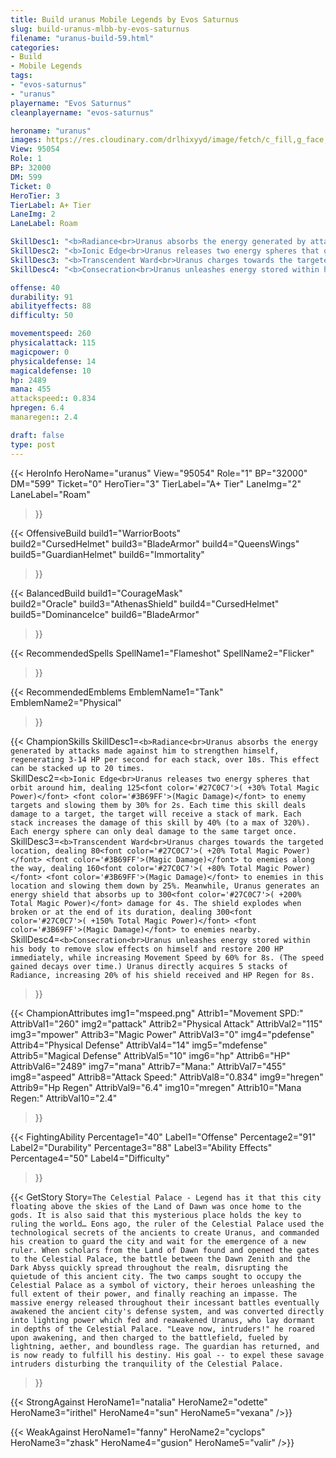 ```yaml
---
title: Build uranus Mobile Legends by Evos Saturnus
slug: build-uranus-mlbb-by-evos-saturnus
filename: "uranus-build-59.html"
categories: 
- Build 
- Mobile Legends
tags: 
- "evos-saturnus"
- "uranus"
playername: "Evos Saturnus"
cleanplayername: "evos-saturnus"

heroname: "uranus"
images: https://res.cloudinary.com/drlhixyyd/image/fetch/c_fill,g_face,f_auto/https://cdn2-build.mobagenie.my.id/p/images/banner/full/uranus.jpg
View: 95054 
Role: 1 
BP: 32000
DM: 599 
Ticket: 0 
HeroTier: 3 
TierLabel: A+ Tier 
LaneImg: 2
LaneLabel: Roam 

SkillDesc1: "<b>Radiance<br>Uranus absorbs the energy generated by attacks made against him to strengthen himself, regenerating 3-14 HP per second for each stack, over 10s. This effect can be stacked up to 20 times."   
SkillDesc2: "<b>Ionic Edge<br>Uranus releases two energy spheres that orbit around him, dealing 125<font color='#27C0C7'>( +30% Total Magic Power)</font> <font color='#3B69FF'>(Magic Damage)</font> to enemy targets and slowing them by 30% for 2s. Each time this skill deals damage to a target, the target will receive a stack of mark. Each stack increases the damage of this skill by 40% (to a max of 320%). Each energy sphere can only deal damage to the same target once."   
SkillDesc3: "<b>Transcendent Ward<br>Uranus charges towards the targeted location, dealing 80<font color='#27C0C7'>( +20% Total Magic Power)</font> <font color='#3B69FF'>(Magic Damage)</font> to enemies along the way, dealing 160<font color='#27C0C7'>( +80% Total Magic Power)</font> <font color='#3B69FF'>(Magic Damage)</font> to enemies in this location and slowing them down by 25%. Meanwhile, Uranus generates an energy shield that absorbs up to 300<font color='#27C0C7'>( +200% Total Magic Power)</font> damage for 4s. The shield explodes when broken or at the end of its duration, dealing 300<font color='#27C0C7'>( +150% Total Magic Power)</font> <font color='#3B69FF'>(Magic Damage)</font> to enemies nearby."   
SkillDesc4: "<b>Consecration<br>Uranus unleashes energy stored within his body to remove slow effects on himself and restore 200 HP immediately, while increasing Movement Speed by 60% for 8s. (The speed gained decays over time.) Uranus directly acquires 5 stacks of Radiance, increasing 20% of his shield received and HP Regen for 8s."  

offense: 40 
durability: 91 
abilityeffects: 88 
difficulty: 50 

movementspeed: 260
physicalattack: 115
magicpower: 0
physicaldefense: 14
magicaldefense: 10
hp: 2489
mana: 455
attackspeed:: 0.834
hpregen: 6.4
manaregen:: 2.4

draft: false
type: post
---
```


{{< HeroInfo 
HeroName="uranus" 
View="95054" 
Role="1" 
BP="32000" 
DM="599" 
Ticket="0" 
HeroTier="3" 
TierLabel="A+ Tier" 
LaneImg="2" 
LaneLabel="Roam" 
>}}
 
{{< OffensiveBuild 
build1="WarriorBoots"  
build2="CursedHelmet" 
build3="BladeArmor" 
build4="QueensWings" 
build5="GuardianHelmet" 
build6="Immortality" 
>}} 

{{< BalancedBuild 
build1="CourageMask"  
build2="Oracle" 
build3="AthenasShield" 
build4="CursedHelmet" 
build5="DominanceIce" 
build6="BladeArmor" 
>}}


{{< RecommendedSpells 
SpellName1="Flameshot" 
SpellName2="Flicker" 
>}}  

{{< RecommendedEmblems 
EmblemName1="Tank" 
EmblemName2="Physical" 
>}}   

{{< ChampionSkills 
SkillDesc1=`<b>Radiance<br>Uranus absorbs the energy generated by attacks made against him to strengthen himself, regenerating 3-14 HP per second for each stack, over 10s. This effect can be stacked up to 20 times.`   
SkillDesc2=`<b>Ionic Edge<br>Uranus releases two energy spheres that orbit around him, dealing 125<font color='#27C0C7'>( +30% Total Magic Power)</font> <font color='#3B69FF'>(Magic Damage)</font> to enemy targets and slowing them by 30% for 2s. Each time this skill deals damage to a target, the target will receive a stack of mark. Each stack increases the damage of this skill by 40% (to a max of 320%). Each energy sphere can only deal damage to the same target once.`   
SkillDesc3=`<b>Transcendent Ward<br>Uranus charges towards the targeted location, dealing 80<font color='#27C0C7'>( +20% Total Magic Power)</font> <font color='#3B69FF'>(Magic Damage)</font> to enemies along the way, dealing 160<font color='#27C0C7'>( +80% Total Magic Power)</font> <font color='#3B69FF'>(Magic Damage)</font> to enemies in this location and slowing them down by 25%. Meanwhile, Uranus generates an energy shield that absorbs up to 300<font color='#27C0C7'>( +200% Total Magic Power)</font> damage for 4s. The shield explodes when broken or at the end of its duration, dealing 300<font color='#27C0C7'>( +150% Total Magic Power)</font> <font color='#3B69FF'>(Magic Damage)</font> to enemies nearby.`   
SkillDesc4=`<b>Consecration<br>Uranus unleashes energy stored within his body to remove slow effects on himself and restore 200 HP immediately, while increasing Movement Speed by 60% for 8s. (The speed gained decays over time.) Uranus directly acquires 5 stacks of Radiance, increasing 20% of his shield received and HP Regen for 8s.`   
>}}

{{< ChampionAttributes
img1="mspeed.png" Attrib1="Movement SPD:" AttribVal1="260"
img2="pattack" Attrib2="Physical Attack" AttribVal2="115"
img3="mpower" Attrib3="Magic Power" AttribVal3="0"
img4="pdefense" Attrib4="Physical Defense" AttribVal4="14"
img5="mdefense" Attrib5="Magical Defense" AttribVal5="10"
img6="hp" Attrib6="HP" AttribVal6="2489"
img7="mana" Attrib7="Mana:" AttribVal7="455"
img8="aspeed" Attrib8="Attack Speed:" AttribVal8="0.834"
img9="hregen" Attrib9="Hp Regen" AttribVal9="6.4"
img10="mregen" Attrib10="Mana Regen:" AttribVal10="2.4"
>}}


{{< FightingAbility
Percentage1="40" Label1="Offense"
Percentage2="91" Label2="Durability"
Percentage3="88" Label3="Ability Effects"
Percentage4="50" Label4="Difficulty"
 >}}

{{< GetStory 
Story=` The Celestial Palace - Legend has it that this city floating above the skies of the Land of Dawn was once home to the gods. It is also said that this mysterious place holds the key to ruling the world… Eons ago, the ruler of the Celestial Palace used the technological secrets of the ancients to create Uranus, and commanded his creation to guard the city and wait for the emergence of a new ruler. When scholars from the Land of Dawn found and opened the gates to the Celestial Palace, the battle between the Dawn Zenith and the Dark Abyss quickly spread throughout the realm, disrupting the quietude of this ancient city. The two camps sought to occupy the Celestial Palace as a symbol of victory, their heroes unleashing the full extent of their power, and finally reaching an impasse. The massive energy released throughout their incessant battles eventually awakened the ancient city's defense system, and was converted directly into lighting power which fed and reawakened Uranus, who lay dormant in depths of the Celestial Palace. "Leave now, intruders!" he roared upon awakening, and then charged to the battlefield, fueled by lightning, aether, and boundless rage. The guardian has returned, and is now ready to fulfill his destiny. His goal -- to expel these savage intruders disturbing the tranquility of the Celestial Palace. ` 
>}}

{{< StrongAgainst 
HeroName1="natalia"
HeroName2="odette"
HeroName3="irithel"
HeroName4="sun"
HeroName5="vexana"
/>}}

{{< WeakAgainst
HeroName1="fanny"
HeroName2="cyclops"
HeroName3="zhask"
HeroName4="gusion"
HeroName5="valir"
/>}}
